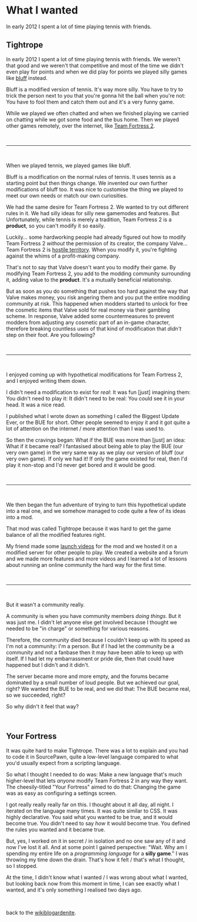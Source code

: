 # What I wanted

In early 2012 I spent a lot of time playing tennis with friends.

## Tightrope

In early 2012 I spent a lot of time playing tennis with friends. We weren't that good and we weren't that competitive and most of the time we didn't even play for points and when we did play for points we played silly games like [bluff](https://www.sportplan.net/drills/Tennis/Doubles-Drills/Bluff-Doubles-Game-TA00016.jsp) instead.

Bluff is a modified version of tennis. It's way more silly. You have to try to trick the person next to you that you're gonna hit the ball when you're not: You have to fool them and catch them out and it's a very funny game.

While we played we often chatted and when we finished playing we carried on chatting while we got some food and the bus home. Then we played other games remotely, over the internet, like [Team Fortress 2](https://youtu.be/36lSzUMBJnc?si=QxwZUCy45HV6wzf4).

<br>

---

<br>

When we played tennis, we played games like bluff.

Bluff is a modification on the normal rules of tennis. It uses tennis as a starting point but then things change. We invented our own further modifications of bluff too. It was nice to customise the thing we played to meet our own needs or match our own curiosities. 

We had the same desire for Team Fortress 2. We wanted to try out different rules in it. We had silly ideas for silly new gamemodes and features. But Unfortunately, while tennis is merely a tradition, Team Fortress 2 is a **product**, so you can't modify it so easily.

Luckily... some hardworking people had already figured out how to modify Team Fortress 2 *without* the permission of its creator, the company Valve... Team Fortress 2 is [hostile territory](https://folkjs.org/live-2025/). When you modify it, you're fighting against the whims of a profit-making company.

That's not to say that Valve doesn't want you to modify their game. By modifying Team Fortress 2, you add to the modding community surrounding it, adding value to the **product**. It's a mutually beneficial relationship. 

But as soon as you do something that pushes too hard against the way that Valve makes money, you risk angering them and you put the entire modding community at risk. This happened when modders started to unlock for free the cosmetic items that Valve sold for real money via their gambling scheme. In response, Valve added some countermeasures to prevent modders from adjusting any cosmetic part of an in-game character, therefore breaking countless uses of that kind of modification that *didn't* step on their foot. Are you following? 

<br>

---

<br>

I enjoyed coming up with hypothetical modifications for Team Fortress 2, and I enjoyed writing them down.

I didn't need a modification to exist for *real*: It was fun [just] imagining them: You didn't need to play it: It didn't need to be real: You could see it in your head. It was a nice read.

I published what I wrote down as something I called the Biggest Update Ever, or the BUE for short. Other people seemed to enjoy it and it got quite a lot of attention on the internet / more attention than I was used to.

So then the cravings began: What if the BUE was more than [just] an idea: What if it became real? I fantasised about being able to play the BUE (our very own game) in the very same way as we play our version of bluff (our very own game). If only we had it! If only the game existed for real, then I'd play it non-stop and I'd never get bored and it would be good.

<br>

---

<br>

We then began the fun adventure of trying to turn this hypothetical update into a real one, and we somehow managed to code quite a few of its ideas into a mod.

That mod was called Tightrope because it was hard to get the game balance of all the modified features right.

My friend made some [launch videos](https://youtu.be/_TGC01CMXYg?si=rL0oaoNX4Z4BAZJG) for the mod and we hosted it on a modified server for other people to play. We created a website and a forum and we made more features and more videos and I learned a lot of lessons about running an online community the hard way for the first time.

<br>

---

<br>

But it wasn't a community really. 

A community is when you have community members *doing things*. But it was just me. I didn't let anyone else get involved because I thought we needed to be "in charge" or something for various reasons.

Therefore, the community died because I couldn't keep up with its speed as I'm not a community: I'm a person. But if I had let the community be a community and not a fanbase then it may have been able to keep up with itself. If I had let my embarrassment or pride die, then that could have happened but I didn't and it didn't. 

The server became more and more empty, and the forums became dominated by a small number of loud people. But we achieved our goal, right? We wanted the BUE to be real, and we did that: The BUE became real, so we succeeded, right?

So why didn't it feel that way? 

<br>

## Your Fortress

It was quite hard to make Tightrope. There was a lot to explain and you had to code it in SourcePawn, quite a low-level language compared to what you'd usually expect from a scripting language.

So what I thought I needed to do was: Make a new language that's much higher-level that lets *anyone* modify Team Fortress 2 in any way they want. The cheesily-titled "Your Fortress" aimed to do that: Changing the game was as easy as configuring a settings screen. 

I got really really really far on this. I thought about it all day, all night. I iterated on the language many times. It was quite similar to CSS. It was highly declarative. You said what you wanted to be true, and it would become true. You didn't need to say *how* it would become true. You defined the rules you wanted and it became true.

But, yes, I worked on it in secret / in isolation and no one saw any of it and now I've lost it all. And at some point I gained perspective: "Wait. Why am I spending my entire life on a *programming language* for a **silly game**." I was throwing my time down the drain. That's how it felt / that's what I thought, so I stopped.

At the time, I didn't know what I wanted / I was wrong about what I wanted, but looking back now from this moment in time, I can see exactly what I wanted, and it's only something I realised two days ago.

<br>

back to the [wikiblogardenite](/wikiblogardenite).
